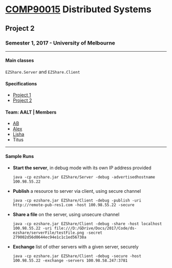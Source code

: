 # [COMP90015](https://handbook.unimelb.edu.au/subjects/comp90015/) Distributed Systems

## Project 2

### Semester 1, 2017 - University of Melbourne

---

#### Main classes

```EZShare.Server``` and ```EZShare.Client```

#### Specifications

- [Project 1](specs/proj1.pdf)
- [Project 2](specs/proj2.pdf)

#### Team: AALT | Members

- [AB](https://github.com/abhineet-gupta)
- [Alex](https://github.com/alexZhangKai)
- [Lisha](https://github.com/Lisharabbit)
- Titus
---

#### Sample Runs

- **Start the server**, in debug mode with its own IP address provided

    ````java -cp ezshare.jar EZShare/Server -debug -advertisedhostname 100.98.55.22````

- **Publish** a resource to server via client, using secure channel

    ```java -cp ezshare.jar EZShare/Client -debug -publish -uri http://remote-pub-res1.com -host 100.98.55.22 -secure```

- **Share a file** on the server, using unsecure channel

    ```java -cp ezshare.jar EZShare/Client -debug -share -host localhost 100.98.55.22 -uri file:///D:/GDrive/Docs/2017/Code/ds-ezshare/serverFile/testFile.png -secret 279002d56d0644ec94e1c1c1ed56738a```

- **Exchange** list of other servers with a given server, securely

    ```java -cp ezshare.jar EZShare/Client -debug -secure -host 100.98.55.22 -exchange -servers 100.98.58.247:3781```